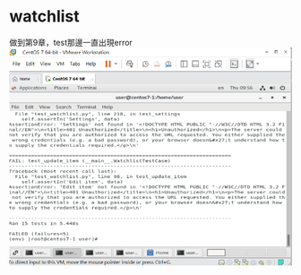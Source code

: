 # watchlist
做到第9章，test那邊一直出現error
![PICTURE](https://github.com/victor0520/watchlist/blob/master/1.png)
